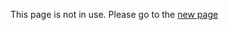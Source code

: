 This page is not in use. Please go to the [new page](https://quilabverona.github.io)

<!--
# QUILAB Quantum Informatics Laboratory @ University of Verona

## About us

QUILAB is the quantum computing laboratory at the University of Verona, dedicated to pushing the boundaries of quantum computing 
from both theoretical and applicative perspectives. 
Our research focuses on several topics including quantum machine learning, 
quantum languages, and quantum software development.

1. [Publications](#publications)
2. [Members](#members)
3. [Announcements](#announcements)
4. [Contact](#contact)

| ![](icons/lambda.png)                          | ![](/icons/sw-dev.png)                         | ![](icons/kernel_trick.png)                                  |  ![](icons/ml.png) |
|------------------------------------------------|------------------------------------------------|--------------------------------------------------| --- |
| [Quantum Languages & Semantics](#anchor_qlang) | [Quantum Software Development](#anchor_qlogic) | [Quantum Machine Learning & Applications](#anchor_qml) | [Quantum optimization & Applications]() |


## Publications  
  
### 2024
1. Hoffmann M., ..., Di Pierro, A., Baumbach, J., List, M., Blumenthal, DB. Network medicine-based epistasis detection in complex diseases: ready for quantum computing (2023). Available at [https://www.medrxiv.org/content/10.1101/2023.11.07.23298205v1](https://www.medrxiv.org/content/10.1101/2023.11.07.23298205v1)
2. Incudini M., Lizzio Bosco, D., Martini, M., Grossi, M., Serra, G., Di Pierro, A. Automatic and effective discovery of quantum kernels (2023)
Available at [https://arxiv.org/abs/2209.11144](https://arxiv.org/abs/2209.11144)
3. Incudini M., Martini F., Di Pierro A. Toward useful quantum kernels. Advanced Quantum Technologies, doi: https://doi.org/10.1002/qute.202300298.

### 2023
1. Di Marcantonio, F., Incudini, M., Tezza, D., & Grossi, M. (2023). Quantum Advantage Seeker with Kernels (QuASK): a software framework to speed up the research in quantum machine learning. Quantum Machine Intelligence, 5(20).
2. Incudini, M., Grossi, M., Ceschini, A., Mandarino, A., Panella, M., Vallecorsa, S., & Windridge, D. (2023). Resource saving via ensemble techniques for quantum neural networks. arXiv preprint arXiv:2303.11283.

### 2022
1. Incudini, M., Grossi, M., Mandarino, A., Vallecorsa, S., Di Pierro, A., & Windridge, D. (2022). The Quantum Path Kernel: a Generalized Quantum Neural Tangent Kernel for Deep Quantum Machine Learning. arXiv preprint arXiv:2212.11826.
2. Incudini, M., Martini, F., & Di Pierro, A. (2022). Structure Learning of Quantum Embeddings. arXiv preprint arXiv:2209.11144.
3. Incudini, M., Tarocco, F., Mengoni, R., Di Pierro, A., & Mandarino, A. (2022). Computing graph edit distance on quantum devices. Quantum Machine Intelligence, 4(2), 1-21.

### 2021
1. Di Pierro, A., & Incudini, M. (2021). Quantum Machine Learning and Fraud Detection. In Protocols, Strands, and Logic (pp. 139-155). Springer, Cham.
2. Mengoni, R., Incudini, M., & Di Pierro, A. (2021). Facial expression recognition on a quantum computer. Quantum Machine Intelligence, 3(1), 1-11.
 
### 2020
1. Mengoni, R., Di Pierro, A., Memarzadeh, L., & Mancini, S. (2020). Persistent homology analysis of multiqubit entanglement. Quantum Information and Computation, 20(5&6), 375-399.
2. S. Guerrini, S. Martini, A. Masini: Quantum Turing Machines: Computations and Measurements, Appl. Sci. 2020, 10(16), 5551; https://doi.org/10.3390/app10165551

### 2019
1. Mengoni, R., & Di Pierro, A. (2019). Kernel methods in quantum machine learning. Quantum Machine Intelligence, 1(3), 65-71.
2. Masini, A., & Zorzi, M. (2019). A logic for quantum register measurements. Axioms 8.1.
3. Zorzi, M. (2019). Quantum Calculi—From Theory to Language Design. Applied Sciences 9.24.
4. Paolini, L., Piccolo M., & Zorzi M. (2019). QPCF: higher-order languages and quantum circuits. Journal of Automated Reasoning 63.

### 2018
1. Windridge, D., Mengoni, R., & Nagarajan, R. (2018). Quantum error-correcting output codes. International Journal of Quantum Information, 16(08), 1840003.
2. Di Pierro, A., Mancini, S., Memarzadeh, L., & Mengoni, R. (2018). Homological analysis of multi-qubit entanglement. EPL (Europhysics Letters), 123(3), 30006.
3. Bottarelli, L., Bicego, M., Denitto, M., Di Pierro, A., Farinelli, A., & Mengoni, R. (2018). Biclustering with a quantum annealer. Soft Computing, 22(18), 6247-6260.

### 2017
1. Pierro, A. D., Mengoni, R., Nagarajan, R., & Windridge, D. (2017, December). Hamming Distance Kernelisation via Topological Quantum Computation. In International Conference on Theory and Practice of Natural Computing (pp. 269-280). Springer, Cham.

## Members   

### Internal members 

- Alessandra Di Pierro (alessandra.dipierro@univr.it)
- Claudia Daffara
- Nicola Assolini
- Francesco Martini
- Giacomo Campagnari
- Andrea Masini
- Margherita Zorzi

### External members

- Michele Grossi
- Antonio Mandarino
- David Windridge
- Minh Ha Quang
- Davide Pastorello
- Giuseppe Serra

### Former members

- Riccardo Mengoni
- Massimiliano Incudini

## Announcements

### Quilab Workshop - 7th June 2023 
Department of Computer Science 
Strada le Grazie 15
37134 Verona

## Contact  

### How to reach us

QUILAB is hosted at the University of Verona, Department of Computer Science:

> Università degli Studi di Verona - Dip. Informatica - Ca’ Vignal 2 \
> Strada le Grazie, 15 \
> 37134, Verona (VR) \
> Italy

![](map.png)

### About this website

This website is hosted on Github Pages.
-->
